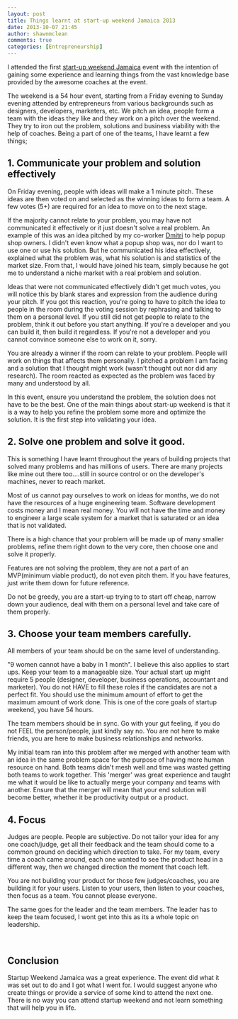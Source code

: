 ```yaml
---
layout: post
title: Things learnt at start-up weekend Jamaica 2013
date: 2013-10-07 21:45
author: shawnmclean
comments: true
categories: [Entrepreneurship]
---
```

I attended the first <a href="http://jamaica.startupweekend.org/">start-up weekend Jamaica</a> event with the intention of gaining some experience and learning things from the vast knowledge base provided by the awesome coaches at the event.

The weekend is a 54 hour event, starting from a Friday evening to Sunday evening attended by entrepreneurs from various backgrounds such as designers, developers, marketers, etc. We pitch an idea, people form a team with the ideas they like and they work on a pitch over the weekend. They try to iron out the problem, solutions and business viability with the help of coaches. Being a part of one of the teams, I have learnt a few things;
<h2>1. Communicate your problem and solution effectively</h2>
On Friday evening, people with ideas will make a 1 minute pitch. These ideas are then voted on and selected as the winning ideas to form a team. A few votes (5+) are required for an idea to move on to the next stage.

If the majority cannot relate to your problem, you may have not communicated it effectively or it just doesn't solve a real problem. An example of this was an idea pitched by my co-worker <a href="http://dmitridawkins.com/">Dmitri</a> to help popup shop owners. I didn't even know what a popup shop was, nor do I want to use one or use his solution. But he communicated his idea effectively, explained what the problem was, what his solution is and statistics of the market size. From that, I would have joined his team, simply because he got me to understand a niche market with a real problem and solution.

Ideas that were not communicated effectively didn't get much votes, you will notice this by blank stares and expression from the audience during your pitch. If you got this reaction, you're going to have to pitch the idea to people in the room during the voting session by rephrasing and talking to them on a personal level. If you still did not get people to relate to the problem, think it out before you start anything. If you're a developer and you can build it, then build it regardless. If you're not a developer and you cannot convince someone else to work on it, sorry.

You are already a winner if the room can relate to your problem. People will work on things that affects them personally. I pitched a problem I am facing and a solution that I thought might work (wasn't thought out nor did any research). The room reacted as expected as the problem was faced by many and understood by all.

In this event, ensure you understand the problem, the solution does not have to be the best. One of the main things about start-up weekend is that it is a way to help you refine the problem some more and optimize the solution. It is the first step into validating your idea.
<h2>2. Solve one problem and solve it good.</h2>
This is something I have learnt throughout the years of building projects that solved many problems and has millions of users. There are many projects like mine out there too....still in source control or on the developer's machines, never to reach market.

Most of us cannot pay ourselves to work on ideas for months, we do not have the resources of a huge engineering team. Software development costs money and I mean real money. You will not have the time and money to engineer a large scale system for a market that is saturated or an idea that is not validated.

There is a high chance that your problem will be made up of many smaller problems, refine them right down to the very core, then choose one and solve it properly.

Features are not solving the problem, they are not a part of an MVP(minimum viable product), do not even pitch them. If you have features, just write them down for future reference.

Do not be greedy, you are a start-up trying to to start off cheap, narrow down your audience, deal with them on a personal level and take care of them properly.
<h2>3. Choose your team members carefully.</h2>
All members of your team should be on the same level of understanding.

"9 women cannot have a baby in 1 month". I believe this also applies to start ups. Keep your team to a manageable size. Your actual start up might require 5 people (designer, developer, business operations, accountant and marketer). You do not HAVE to fill these roles if the candidates are not a perfect fit. You should use the minimum amount of effort to get the maximum amount of work done. This is one of the core goals of startup weekend, you have 54 hours.

The team members should be in sync. Go with your gut feeling, if you do not FEEL the person/people, just kindly say no. You are not here to make friends, you are here to make business relationships and networks.

My initial team ran into this problem after we merged with another team with an idea in the same problem space for the purpose of having more human resource on hand. Both teams didn't mesh well and time was wasted getting both teams to work together. This 'merger' was great experience and taught me what it would be like to actually merge your company and teams with another. Ensure that the merger will mean that your end solution will become better, whether it be productivity output or a product.
<h2>4. Focus</h2>
Judges are people. People are subjective. Do not tailor your idea for any one coach/judge, get all their feedback and the team should come to a common ground on deciding which direction to take. For my team, every time a coach came around, each one wanted to see the product head in a different way, then we changed direction the moment that coach left.

You are not building your product for those few judges/coaches, you are building it for your users. Listen to your users, then listen to your coaches, then focus as a team. You cannot please everyone.

The same goes for the leader and the team members. The leader has to keep the team focused, I wont get into this as its a whole topic on leadership.

&nbsp;
<h2>Conclusion</h2>
Startup Weekend Jamaica was a great experience. The event did what it was set out to do and I got what I went for. I would suggest anyone who create things or provide a service of some kind to attend the next one. There is no way you can attend startup weekend and not learn something that will help you in life.

&nbsp;
